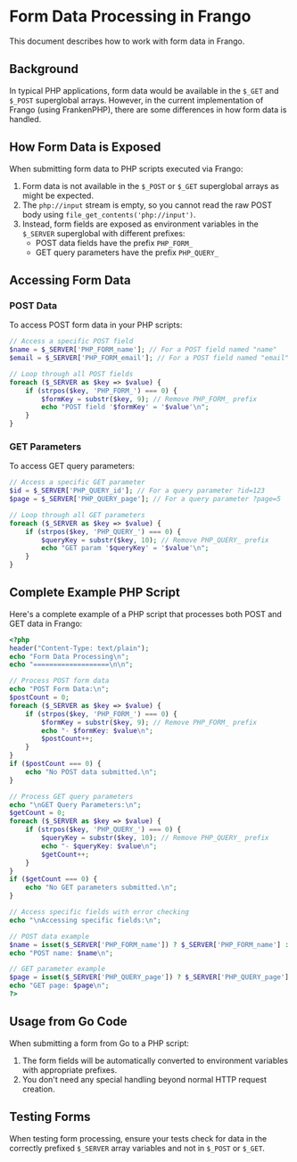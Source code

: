 # Form Data Processing in Frango

This document describes how to work with form data in Frango.

## Background

In typical PHP applications, form data would be available in the `$_GET` and `$_POST` superglobal arrays. However, in the current implementation of Frango (using FrankenPHP), there are some differences in how form data is handled.

## How Form Data is Exposed

When submitting form data to PHP scripts executed via Frango:

1. Form data is not available in the `$_POST` or `$_GET` superglobal arrays as might be expected.
2. The `php://input` stream is empty, so you cannot read the raw POST body using `file_get_contents('php://input')`.
3. Instead, form fields are exposed as environment variables in the `$_SERVER` superglobal with different prefixes:
   - POST data fields have the prefix `PHP_FORM_`
   - GET query parameters have the prefix `PHP_QUERY_`

## Accessing Form Data

### POST Data

To access POST form data in your PHP scripts:

```php
// Access a specific POST field
$name = $_SERVER['PHP_FORM_name']; // For a POST field named "name"
$email = $_SERVER['PHP_FORM_email']; // For a POST field named "email"

// Loop through all POST fields
foreach ($_SERVER as $key => $value) {
    if (strpos($key, 'PHP_FORM_') === 0) {
        $formKey = substr($key, 9); // Remove PHP_FORM_ prefix
        echo "POST field '$formKey' = '$value'\n";
    }
}
```

### GET Parameters

To access GET query parameters:

```php
// Access a specific GET parameter
$id = $_SERVER['PHP_QUERY_id']; // For a query parameter ?id=123
$page = $_SERVER['PHP_QUERY_page']; // For a query parameter ?page=5

// Loop through all GET parameters
foreach ($_SERVER as $key => $value) {
    if (strpos($key, 'PHP_QUERY_') === 0) {
        $queryKey = substr($key, 10); // Remove PHP_QUERY_ prefix
        echo "GET param '$queryKey' = '$value'\n";
    }
}
```

## Complete Example PHP Script

Here's a complete example of a PHP script that processes both POST and GET data in Frango:

```php
<?php
header("Content-Type: text/plain");
echo "Form Data Processing\n";
echo "===================\n\n";

// Process POST form data
echo "POST Form Data:\n";
$postCount = 0;
foreach ($_SERVER as $key => $value) {
    if (strpos($key, 'PHP_FORM_') === 0) {
        $formKey = substr($key, 9); // Remove PHP_FORM_ prefix
        echo "- $formKey: $value\n";
        $postCount++;
    }
}
if ($postCount === 0) {
    echo "No POST data submitted.\n";
}

// Process GET query parameters
echo "\nGET Query Parameters:\n";
$getCount = 0;
foreach ($_SERVER as $key => $value) {
    if (strpos($key, 'PHP_QUERY_') === 0) {
        $queryKey = substr($key, 10); // Remove PHP_QUERY_ prefix
        echo "- $queryKey: $value\n";
        $getCount++;
    }
}
if ($getCount === 0) {
    echo "No GET parameters submitted.\n";
}

// Access specific fields with error checking
echo "\nAccessing specific fields:\n";

// POST data example
$name = isset($_SERVER['PHP_FORM_name']) ? $_SERVER['PHP_FORM_name'] : 'Not provided';
echo "POST name: $name\n";

// GET parameter example
$page = isset($_SERVER['PHP_QUERY_page']) ? $_SERVER['PHP_QUERY_page'] : '1';
echo "GET page: $page\n";
?>
```

## Usage from Go Code

When submitting a form from Go to a PHP script:

1. The form fields will be automatically converted to environment variables with appropriate prefixes.
2. You don't need any special handling beyond normal HTTP request creation.

## Testing Forms

When testing form processing, ensure your tests check for data in the correctly prefixed `$_SERVER` array variables and not in `$_POST` or `$_GET`. 